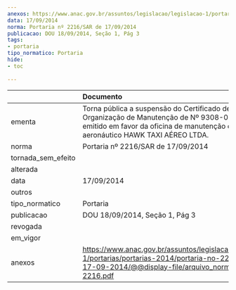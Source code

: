 ```yaml
---
anexos: https://www.anac.gov.br/assuntos/legislacao/legislacao-1/portarias/portarias-2014/portaria-no-2216-sar-de-17-09-2014/@@display-file/arquivo_norma/PA2014-2216.pdf
data: 17/09/2014
norma: Portaria nº 2216/SAR de 17/09/2014
publicacao: DOU 18/09/2014, Seção 1, Pág 3
tags:
- portaria
tipo_normatico: Portaria
hide: 
- toc 
 
---
```


|                    | Documento                                                                                                                                                                        |
|:-------------------|:---------------------------------------------------------------------------------------------------------------------------------------------------------------------------------|
| ementa             | Torna pública a suspensão do Certificado de Organização de Manutenção de Nº 9308-01/ANAC, emitido em favor da oficina de manutenção de produto aeronáutico HAWK TAXI AÉREO LTDA. |
| norma              | Portaria nº 2216/SAR de 17/09/2014                                                                                                                                               |
| tornada_sem_efeito |                                                                                                                                                                                  |
| alterada           |                                                                                                                                                                                  |
| data               | 17/09/2014                                                                                                                                                                       |
| outros             |                                                                                                                                                                                  |
| tipo_normatico     | Portaria                                                                                                                                                                         |
| publicacao         | DOU 18/09/2014, Seção 1, Pág 3                                                                                                                                                   |
| revogada           |                                                                                                                                                                                  |
| em_vigor           |                                                                                                                                                                                  |
| anexos             | https://www.anac.gov.br/assuntos/legislacao/legislacao-1/portarias/portarias-2014/portaria-no-2216-sar-de-17-09-2014/@@display-file/arquivo_norma/PA2014-2216.pdf                |